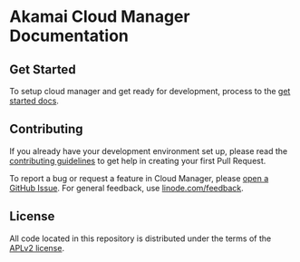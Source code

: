 # Akamai Cloud Manager Documentation

## Get Started

To setup cloud manager and get ready for development, process to the [get started docs](GETTING_STARTED.md).

## Contributing

If you already have your development environment set up, please read the [contributing guidelines](CONTRIBUTING.md) to get help in creating your first Pull Request.

To report a bug or request a feature in Cloud Manager, please [open a GitHub Issue](https://github.com/linode/manager/issues/new). For general feedback, use [linode.com/feedback](https://www.linode.com/feedback/).

## License

All code located in this repository is distributed under the terms of the [APLv2
license](LICENSE).